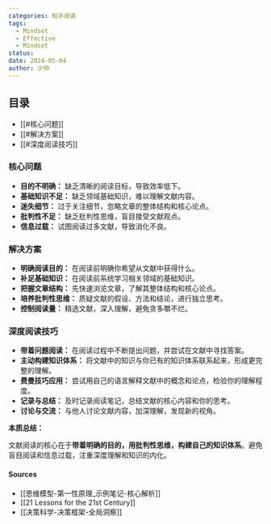 ```yaml
---
categories: 知乎阅读
tags:
  - Mindset
  - Effective
  - Mindset
status:
date: 2024-05-04
author: 少帅
---
```



## 目录

* [[#核心问题]]
* [[#解决方案]]
* [[#深度阅读技巧]]

### 核心问题

* **目的不明确：** 缺乏清晰的阅读目标，导致效率低下。
* **基础知识不足：** 缺乏领域基础知识，难以理解文献内容。
* **迷失细节：** 过于关注细节，忽略文章的整体结构和核心论点。
* **批判性不足：** 缺乏批判性思维，盲目接受文献观点。
* **信息过载：** 试图阅读过多文献，导致消化不良。

### 解决方案

* **明确阅读目的：** 在阅读前明确你希望从文献中获得什么。
* **补足基础知识：** 在阅读前系统学习相关领域的基础知识。
* **把握文章结构：** 先快速浏览文章，了解其整体结构和核心论点。
* **培养批判性思维：** 质疑文献的假设、方法和结论，进行独立思考。
* **控制阅读量：** 精选文献，深入理解，避免贪多嚼不烂。

### 深度阅读技巧

* **带着问题阅读：** 在阅读过程中不断提出问题，并尝试在文献中寻找答案。
* **主动构建知识体系：** 将文献中的知识与你已有的知识体系联系起来，形成更完整的理解。
* **费曼技巧应用：** 尝试用自己的语言解释文献中的概念和论点，检验你的理解程度。
* **记录与总结：** 及时记录阅读笔记，总结文献的核心内容和你的思考。
* **讨论与交流：** 与他人讨论文献内容，加深理解，发现新的视角。

**本质总结：**

文献阅读的核心在于**带着明确的目的，用批判性思维，构建自己的知识体系**。避免盲目阅读和信息过载，注重深度理解和知识的内化。

#### Sources

* [[思维模型-第一性原理_示例笔记-核心解析]]
* [[21 Lessons for the 21st Century]]
* [[决策科学-决策框架-全局洞察]]
